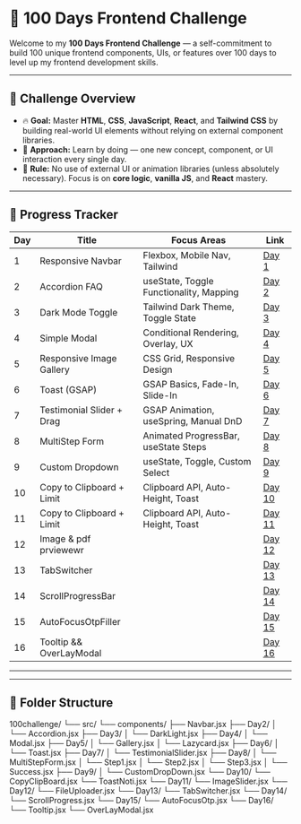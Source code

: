# 💯 100 Days Frontend Challenge

Welcome to my **100 Days Frontend Challenge** — a self-commitment to build 100 unique frontend components, UIs, or features over 100 days to level up my frontend development skills.

---

## 📌 Challenge Overview

- 🔥 **Goal:** Master **HTML**, **CSS**, **JavaScript**, **React**, and **Tailwind CSS** by building real-world UI elements without relying on external component libraries.
- 🧠 **Approach:** Learn by doing — one new concept, component, or UI interaction every single day.
- 🚫 **Rule:** No use of external UI or animation libraries (unless absolutely necessary). Focus is on **core logic**, **vanilla JS**, and **React** mastery.

---

## 📆 Progress Tracker

| Day | Title                      | Focus Areas                             | Link                                                                 |
|-----|----------------------------|-----------------------------------------|----------------------------------------------------------------------|
| 1   | Responsive Navbar          | Flexbox, Mobile Nav, Tailwind            | [Day 1](./src/components/Navbar.jsx)                                |
| 2   | Accordion FAQ              | useState, Toggle Functionality, Mapping  | [Day 2](./src/components/Day2/Accordion.jsx)                        |
| 3   | Dark Mode Toggle           | Tailwind Dark Theme, Toggle State        | [Day 3](./src/components/Day3/DarkLight.jsx)                        |
| 4   | Simple Modal               | Conditional Rendering, Overlay, UX       | [Day 4](./src/components/Day4/Modal.jsx)                            |
| 5   | Responsive Image Gallery   | CSS Grid, Responsive Design              | [Day 5](./src/components/Day5/Gallery.jsx)                          |
| 6   | Toast (GSAP)   | GSAP Basics, Fade-In, Slide-In           | [Day 6](./src/components/Day6/Toast.jsx)                            |
| 7   | Testimonial Slider + Drag | GSAP Animation, useSpring, Manual DnD    | [Day 7](./src/components/Day7/TestimonialSlider.jsx)               |
| 8   | MultiStep Form             | Animated ProgressBar, useState Steps     | [Day 8](./src/components/Day8/MultiStepForm.jsx)                    |
| 9   | Custom Dropdown            | useState, Toggle, Custom Select          | [Day 9](./src/components/Day9/CustomDropDown.jsx)                   |
| 10  | Copy to Clipboard + Limit  | Clipboard API, Auto-Height, Toast        | [Day 10](./src/components/Day10/CopyClipBoard.jsx)                  |
| 11  | Copy to Clipboard + Limit  | Clipboard API, Auto-Height, Toast        | [Day 11](./src/components/Day11/ImageSlider.jsx)  
| 12  | Image & pdf prviewewr |        | [Day 12](./src/components/Day12/FileUploader.jsx) 
| 13  | TabSwitcher |        | [Day 13](./src/components/Day13/TabSwitcher.jsx) 
| 14  | ScrollProgressBar |        | [Day 14](./src/components/Day14/ScrollProgressBar.jsx) 
| 15  | AutoFocusOtpFiller |        | [Day 15](./src/components/Day15/AutoFocusOtp.jsx) 
| 16  | Tooltip && OverLayModal |        | [Day 16](./src/components/Day15/Tooltip.jsx) 
---
---

## 📁 Folder Structure

100challenge/
└── src/
└── components/
├── Navbar.jsx
├── Day2/
│ └── Accordion.jsx
├── Day3/
│ └── DarkLight.jsx
├── Day4/
│ └── Modal.jsx
├── Day5/
│ └── Gallery.jsx
│ └── Lazycard.jsx
├── Day6/
│ └── Toast.jsx
├── Day7/
│ └── TestimonialSlider.jsx
├── Day8/
│ └── MultiStepForm.jsx
│ └── Step1.jsx
│ └── Step2.jsx
│ └── Step3.jsx
│ └── Success.jsx
├── Day9/
│ └── CustomDropDown.jsx
└── Day10/
└── CopyClipBoard.jsx
└── ToastNoti.jsx
└── Day11/
└── ImageSlider.jsx
└── Day12/
└── FileUploader.jsx
└── Day13/
└── TabSwitcher.jsx
└── Day14/
└── ScrollProgress.jsx
└── Day15/
└── AutoFocusOtp.jsx
└── Day16/
└── Tooltip.jsx
└── OverLayModal.jsx
